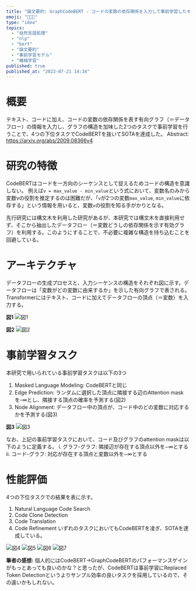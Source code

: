 ```yaml
---
title: "論文要約: GraphCodeBERT - コードの変数の依存関係を入力して事前学習したモデル"
emoji: "👩🏻‍💻"
type: "idea"
topics:
  - "自然言語処理"
  - "nlp"
  - "bert"
  - "論文要約"
  - "事前学習モデル"
  - "機械学習"
published: true
published_at: "2022-07-21 14:34"
---
```


# 概要

テキスト、コードに加え、コードの変数の依存関係を表す有向グラフ（＝データフロー）の情報を入力し、グラフの構造を加味した2つのタスクで事前学習を行うことで、4つの下位タスクでCodeBERTを抜いてSOTAを達成した。
Abstract: https://arxiv.org/abs/2009.08366v4

# 研究の特徴

CodeBERTはコードを一方向のシーケンスとして捉えるためコードの構造を意識しない。
例えば`v = max_value - min_value`という式において、変数名のみから変数vの役割を推定するのは困難だが、「`v`が2つの変数`max_value`, `min_value`に依存する」という情報を用いると、変数`v`の役割を知る手がかりとなる。

先行研究には構文木を利用した研究があるが、本研究では構文木を直接利用せず、そこから抽出したデータフロー（＝変数どうしの依存関係を示す有効グラフ）を利用する。このようにすることで、不必要に複雑な構造を持ち込むことを回避している。

# アーキテクチャ

データフローの生成プロセスと、入力シーケンスの構造をそれぞれ図に示す。データフローは「変数がどの変数に由来するか」を示した有向グラフで表される。Transformerにはテキスト、コードに加えてデータフローの頂点（＝変数）を入力する。

**図1**
![図1](https://storage.googleapis.com/zenn-user-upload/f88c78f16c2d-20220721.png)

**図2**
![図2](https://storage.googleapis.com/zenn-user-upload/052f3023a9d4-20220721.png)

# 事前学習タスク

本研究で用いられている事前学習タスクは以下の3つ
1. Masked Language Modeling: CodeBERTと同じ
2. Edge Prediction: ランダムに選択した頂点に隣接する辺のAttention maskを-∞とし、隣接する頂点の確率を予測する(図2)
3. Node Alignment: データフロー中の頂点が、コード中のどの変数に対応するかを予測する(図3)

**図3**
![図3](https://storage.googleapis.com/zenn-user-upload/f1315feb4aa5-20220721.png)

なお、上記の事前学習タスクにおいて、コード及びグラフのattention maskは以下のように定義する。
i. グラフ-グラフ: 隣接辺が存在する頂点以外を$-\infty$とする
ii. コード-グラフ: 対応が存在する頂点と変数以外を$-\infty$とする

# 性能評価

4つの下位タスクでの結果を表に示す。
1. Natural Language Code Search
2. Code Clone Detection
3. Code Translation
4. Code Refinement
いずれのタスクにおいてもCodeBERTを凌ぎ、SOTAを達成している。

![図4](https://storage.googleapis.com/zenn-user-upload/c93b39159b15-20220721.png)
![図5](https://storage.googleapis.com/zenn-user-upload/80e047af8f4e-20220721.png)
![図6](https://storage.googleapis.com/zenn-user-upload/1ffb6e6b553e-20220721.png)
![図7](https://storage.googleapis.com/zenn-user-upload/d73a7206dd20-20220721.png)

**筆者の感想:**
個人的にはCodeBERT->GraphCodeBERTのパフォーマンスゲインがもっとあっても良いのかな？と思ったが、CodeBERTは事前学習にReplaced Token Detectionというよりサンプル効率の良いタスクを採用しているので、その違いかもしれない。
